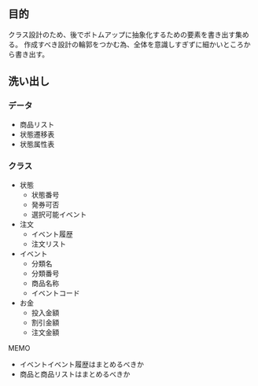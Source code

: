 ## 目的
クラス設計のため、後でボトムアップに抽象化するための要素を書き出す集める。
作成すべき設計の輪郭をつかむ為、全体を意識しすぎずに細かいところから書き出す。

## 洗い出し
### データ
- 商品リスト
- 状態遷移表
- 状態属性表

### クラス
- 状態
    - 状態番号
    - 発券可否
    - 選択可能イベント
- 注文
    - イベント履歴
    - 注文リスト
- イベント
    - 分類名
    - 分類番号
    - 商品名称
    - イベントコード
- お金
    - 投入金額
    - 割引金額
    - 注文金額

MEMO
- イベントイベント履歴はまとめるべきか
- 商品と商品リストはまとめるべきか